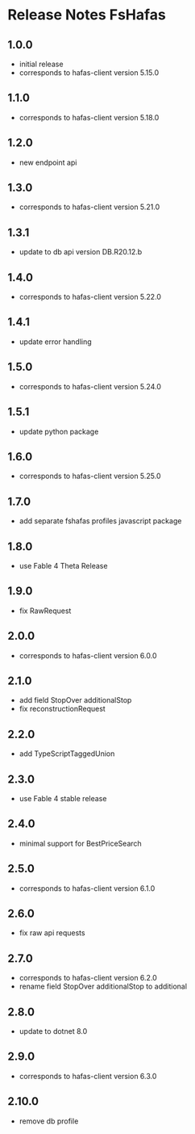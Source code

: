 # Release Notes FsHafas

## 1.0.0

* initial release
* corresponds to hafas-client version 5.15.0

## 1.1.0

* corresponds to hafas-client version 5.18.0

## 1.2.0

* new endpoint api

## 1.3.0

* corresponds to hafas-client version 5.21.0

## 1.3.1

* update to db api version DB.R20.12.b

## 1.4.0

* corresponds to hafas-client version 5.22.0

## 1.4.1

* update error handling

## 1.5.0

* corresponds to hafas-client version 5.24.0

## 1.5.1

* update python package

## 1.6.0

* corresponds to hafas-client version 5.25.0

## 1.7.0

* add separate fshafas profiles javascript package

## 1.8.0

* use Fable 4 Theta Release

## 1.9.0

* fix RawRequest

## 2.0.0

* corresponds to hafas-client version 6.0.0

## 2.1.0

* add field StopOver additionalStop
* fix reconstructionRequest

## 2.2.0

* add TypeScriptTaggedUnion

## 2.3.0

* use Fable 4 stable release

## 2.4.0

* minimal support for BestPriceSearch

## 2.5.0

* corresponds to hafas-client version 6.1.0

## 2.6.0

* fix raw api requests

## 2.7.0

* corresponds to hafas-client version 6.2.0
* rename field StopOver additionalStop to additional

## 2.8.0

* update to dotnet 8.0

## 2.9.0

* corresponds to hafas-client version 6.3.0

## 2.10.0

* remove db profile

